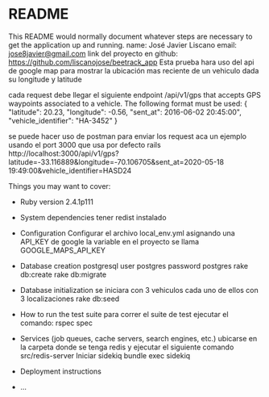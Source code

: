 # README

This README would normally document whatever steps are necessary to get the
application up and running.
name: José Javier Liscano
email: jose8javier@gmail.com
link del proyecto en github: https://github.com/liscanojose/beetrack_app
Esta prueba hara uso del api de google map para mostrar la ubicación mas reciente de un vehiculo dada su longitude y latitude

cada request debe llegar el siguiente endpoint /api/v1/gps that accepts GPS waypoints associated to a vehicle. The following format must be used:
{
  "latitude": 20.23,
  "longitude": -0.56,
  "sent_at": 2016-06-02 20:45:00",
  "vehicle_identifier": "HA-3452"
}

se puede hacer uso de postman para enviar los request aca un ejemplo
usando el port 3000 que usa por defecto rails
http://localhost:3000/api/v1/gps?latitude=-33.116889&longitude=-70.106705&sent_at=2020-05-18 19:49:00&vehicle_identifier=HASD24


Things you may want to cover:

* Ruby version 2.4.1p111

* System dependencies
tener redist instalado

* Configuration
Configurar el archivo local_env.yml asignando una API_KEY de google la variable en el proyecto se llama GOOGLE_MAPS_API_KEY

* Database creation postgresql
user postgres
password postgres
rake db:create
rake db:migrate
* Database initialization
se iniciara con 3 vehiculos cada uno de ellos con 3 localizaciones
rake db:seed

* How to run the test suite
para correr el suite de test
ejecutar el comando: rspec spec
* Services (job queues, cache servers, search engines, etc.)
ubicarse en la carpeta donde se tenga redis y ejecutar el siguiente comando src/redis-server
Iniciar sidekiq
bundle exec sidekiq
* Deployment instructions

* ...
